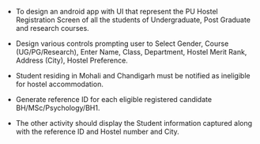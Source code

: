 - To design an android app with UI that represent the PU Hostel Registration Screen of all the students of Undergraduate, Post Graduate and research courses.

- Design various controls prompting user to Select Gender, Course (UG/PG/Research), Enter Name, Class, Department, Hostel Merit Rank, Address (City), Hostel Preference.

- Student residing in Mohali and Chandigarh must be notified as ineligible for hostel accommodation.

- Generate reference ID for each eligible registered candidate BH/MSc/Psychology/BH1.

- The other activity should display the Student information captured along with the reference ID and Hostel number and City.
